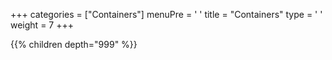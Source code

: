 +++ 
categories = ["Containers"] 
menuPre = '<i class="fa-fw fas fa-box-open"></i> '
title = "Containers" 
type = '<i class="fa-fw fas fa-terminal"></i> '
weight = 7
+++

{{% children depth="999" %}}